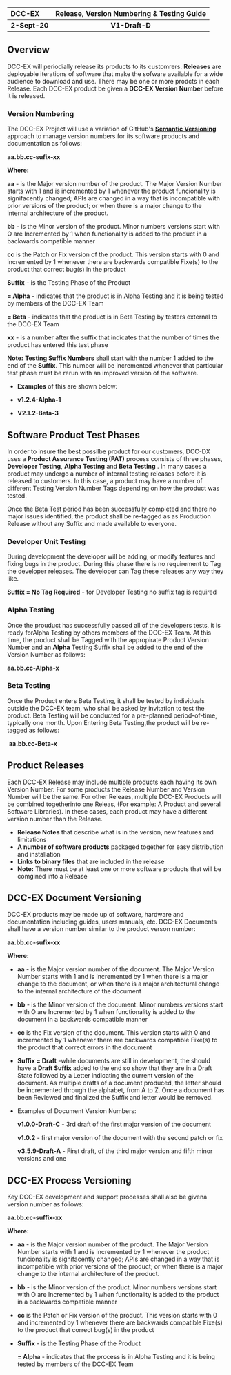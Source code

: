 | DCC-EX        | Release, Version Numbering & Testing Guide |
| :------------ | :----------------------------------------: |
| **2-Sept-20** |               **V1-Draft-D**               |

## Overview



DCC-EX will periodially release its products to its customrers.  **Releases** are deployable iterations of software that make the sofware available for a wide audience to download and use.  There may be one or more prodcts in each Release. Each DCC-EX product be given a **DCC-EX Version Number** before it is released.  

### Version Numbering

The DCC-EX Project will use a variation of GitHub's **[Semantic Versioning](https://semver.org)** approach to manage version numbers for its software products and documentation as follows:

**aa.bb.cc-sufix-xx**

**Where:**

**aa** - is the Major version number of the product.  The Major Version Number starts with 1 and is incremented by 1 whenever the product funcionality  is signifacently changed; APIs are changed in a way that is incompatible with prior versions of the product; or when there is a major change to the internal architecture of the product. 

**bb** - is the  Minor version of the product.  Minor numbers versions start with O are Incremented by 1 when functionality is added to the product in a backwards compatible manner

**cc** is the Patch or Fix version of the product.  This version starts with 0 and incremented by 1 whenever there are  backwards compatible Fixe(s) to the product that correct bug(s) in the  product

**Suffix** - is the Testing Phase of the Product

**= Alpha** - indicates that the product is in Alpha Testing and it is being tested by members of the DCC-EX Team

**= Beta** - indicates that the product is in Beta Testing by testers external to the DCC-EX Team

**xx** - is a number after the suffix that indicates that the number of times the product has entered this test phase 

**Note:** **Testing Suffix Numbers** shall start with the number 1 added to the end of the **Suffix**.  This number will be incremented whenever that particular test phase must be rerun with an improved version of the software.  

- **Examples** of this are shown below:  

- **v1.2.4-Alpha-1**

- **V2.1.2-Beta-3**

  

## Software Product Test Phases

In order to insure the best possilbe product for our customers, DCC-DX uses a **Product Assurance Testing  (PAT)** process consists of three phases, **Developer **T**esting**,  **Alpha Testing** and **Beta Testing** . In many cases a product may undergo a number of internal  testing releases before it is released to customers.  In this case, a  product may have a number of different Testing  Version Number Tags depending on how the product was tested.  

 Once the Beta Test period has been successfully completed and there no major issues identified, the product shall be re-tagged as as Production Release without any Suffix and made available to everyone.  

### Developer Unit Testing

During development the developer will be adding, or modify features and fixing bugs in the product. During this phase there is no requirement to Tag the developer releases. The developer can Tag these releases any way they like. 

**Suffix = No Tag Required** -  for Developer Testing  no suffix tag is required

### Alpha Testing

Once the prouduct has successfully passed all of the developers tests, it is ready forAlpha Testing by others members of the DCC-EX Team.  At this time, the  product shall be Tagged with the appropirate Product Version Number and an **Alpha** Testing Suffix shall be added to the end of the Version Number as follows:

   **aa.bb.cc-Alpha-x** 

### Beta Testing

Once the Product enters Beta Testing, it shall be tested by individuals outside the DCC-EX team, who shall be asked by invitation to test the product.  Beta Testing will be conducted for a pre-planned period-of-time, typically one month. Upon Entering Beta Testing,the  product will be re-tagged as follows:

​    **aa.bb.cc-Beta-x** 

## Product Releases

Each DCC-EX Release may include multiple products each having its own Version Number.  For some products the Release Number and Version Number will be the same.  For other Releaes, multiple DCC-EX Products will be combined togetherinto one Releas, (For example:  A Product and several Software Libraries).  In these cases, each product may have a different version number than the Release.  

   - **Release Notes** that describe what is in the version, new features and limitations
   - **A number of software products** packaged together for easy distribution and installation
   - **Links to binary files** that are included in the release
- **Note:** There must be at least one or more software products that will be comgined into a Release 



## DCC-EX Document Versioning

DCC-EX products may be made up of software, hardware and documentation including guides, users manuals, etc. DCC-EX Documents shall have a version number similar to the product verson number:

**aa.bb.cc-sufix-xx**

**Where:**

- **aa** - is the Major version number of the document.  The Major Version Number starts with 1 and is incremented by 1 when there is a major change to the document, or when there is a major architectural change to the internal architecture of the document

- **bb** - is the  Minor version of the document.  Minor numbers versions start with O are Incremented by 1 when functionality is added to the document in a backwards compatible manner

- **cc** is the  Fix version of the document.  This version starts with 0 and incremented by 1 whenever there are  backwards compatible Fixe(s) to the product that  correct errors in the document 

- **Suffix = Draft** -while documents are still in development, the should have a **Draft Suffix** added to the end so show that they are in a Draft State followed by a Letter indicating the current version of the document.  As multiple drafts of a document  produced, the letter should be incremented through the alphabet, from A to Z.  Once a document has been Reviewed and finalized the Suffix and letter would be removed.  

- Examples of Document Version Numbers: 

  **v1.0.0-Draft-C**  - 3rd draft of the first major version of the document

  **v1.0.2** - first major version of the document with the second patch or fix

  **v3.5.9-Draft-A**  - First draft, of the third major version and fifth minor versions and one  

## DCC-EX Process Versioning

Key DCC-EX development and support processes shall also be givena version number as follows:

**aa.bb.cc-suffix-xx**

**Where:**

- **aa** - is the Major version number of the product.  The Major Version Number starts with 1 and is incremented by 1 whenever the product funcionality  is signifacently changed; APIs are changed in a way that is incompatible with prior versions of the product; or when there is a major change to the internal architecture of the product. 

- **bb** - is the  Minor version of the product.  Minor numbers versions start with O are Incremented by 1 when functionality is added to the product in a backwards compatible manner

- **cc** is the Patch or Fix version of the product.  This version starts with 0 and incremented by 1 whenever there are  backwards compatible Fixe(s) to the product that correct bug(s) in the  product

- **Suffix** - is the Testing Phase of the Product

  **= Alpha** - indicates that the process is in Alpha Testing and it is being tested by members of the DCC-EX Team
